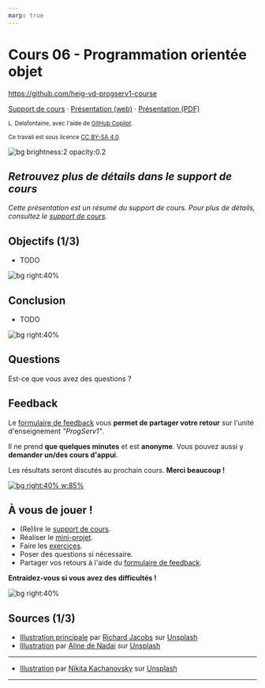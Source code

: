 ```yaml
---
marp: true
---
```


<!--
theme: custom-marp-theme
size: 16:9
paginate: true
author: L. Delafontaine, avec l'aide de GitHub Copilot
title: HEIG-VD ProgServ1 Course - Cours 06 - Programmation orientée objet
description: Cours 06 - Programmation orientée objet pour le cours ProgServ1 à la HEIG-VD, Suisse
url: https://heig-vd-progserv1-course.github.io/heig-vd-progserv1-course/07-programmation-orientee-objet/01-theorie/index.html
header: "**Cours 06 - Programmation orientée objet**"
footer: "**HEIG-VD** - ProgServ1 Course 2024-2025 - CC BY-SA 4.0"
headingDivider: 6
math: mathjax
-->

# Cours 06 - Programmation orientée objet

<!--
_class: lead
_paginate: false
-->

<https://github.com/heig-vd-progserv1-course>

[Support de cours][course-material] · [Présentation (web)][presentation-web] ·
[Présentation (PDF)][presentation-pdf]

<small>L. Delafontaine, avec l'aide de
[GitHub Copilot](https://github.com/features/copilot).</small>

<small>Ce travail est sous licence [CC BY-SA 4.0][license].</small>

![bg brightness:2 opacity:0.2][illustration-principale]

## _Retrouvez plus de détails dans le support de cours_

<!-- _class: lead -->

_Cette présentation est un résumé du support de cours. Pour plus de détails,
consultez le [support de cours][course-material]._

## Objectifs (1/3)

- TODO

![bg right:40%][illustration-objectifs]

## Conclusion

- TODO

![bg right:40%][illustration-principale]

## Questions

<!-- _class: lead -->

Est-ce que vous avez des questions ?

## Feedback

Le [formulaire de feedback][feedback] vous **permet de partager votre retour**
sur l'unité d'enseignement _"ProgServ1"_.

Il ne prend **que quelques minutes** et est **anonyme**. Vous pouvez aussi y
**demander un/des cours d'appui**.

Les résultats seront discutés au prochain cours. **Merci beaucoup !**

[![bg right:40% w:85%][feedback-qr-code]][feedback]

## À vous de jouer !

- (Re)lire le [support de cours][course-material].
- Réaliser le [mini-projet][mini-project].
- Faire les [exercices][exercices].
- Poser des questions si nécessaire.
- Partager vos retours à l'aide du [formulaire de feedback][feedback].

**Entraidez-vous si vous avez des difficultés !**

![bg right:40%][illustration-a-vous-de-jouer]

## Sources (1/3)

- [Illustration principale][illustration-principale] par
  [Richard Jacobs](https://unsplash.com/@rj2747) sur
  [Unsplash](https://unsplash.com/photos/grayscale-photo-of-elephants-drinking-water-8oenpCXktqQ)
- [Illustration][illustration-objectifs] par
  [Aline de Nadai](https://unsplash.com/@alinedenadai) sur
  [Unsplash](https://unsplash.com/photos/j6brni7fpvs)

---

- [Illustration][illustration-a-vous-de-jouer] par
  [Nikita Kachanovsky](https://unsplash.com/@nkachanovskyyy) sur
  [Unsplash](https://unsplash.com/photos/white-sony-ps4-dualshock-controller-over-persons-palm-FJFPuE1MAOM)

<!-- URLs -->

[presentation-web]:
	https://heig-vd-progserv1-course.github.io/heig-vd-progserv1-course/07-programmation-orientee-objet/01-theorie/index.html
[presentation-pdf]:
	https://heig-vd-progserv1-course.github.io/heig-vd-progserv1-course/07-programmation-orientee-objet/01-theorie/07-programmation-orientee-objet-presentation.pdf
[course-material]:
	https://github.com/heig-vd-progserv1-course/heig-vd-progserv1-course/blob/main/07-programmation-orientee-objet/01-theorie/README.md
[license]:
	https://github.com/heig-vd-progserv1-course/heig-vd-progserv1-course/blob/main/LICENSE.md
[mini-project]:
	https://github.com/heig-vd-progserv1-course/heig-vd-progserv1-course/blob/main/07-programmation-orientee-objet/02-mini-project/README.md
[exercices]:
	https://github.com/heig-vd-progserv1-course/heig-vd-progserv1-course/blob/main/07-programmation-orientee-objet/03-exercices/README.md
[feedback]: https://framaforms.org/progserv1-2024-2025-feedback-1745321495
[feedback-qr-code]:
	https://quickchart.io/qr?format=png&ecLevel=Q&size=400&margin=1&text=https://framaforms.org/progserv1-2024-2025-feedback-1745321495

<!-- Illustrations -->

[illustration-principale]:
	https://images.unsplash.com/photo-1517486430290-35657bdcef51?fit=crop&h=720
[illustration-objectifs]:
	https://images.unsplash.com/photo-1516389573391-5620a0263801?fit=crop&h=720

---

[illustration-a-vous-de-jouer]:
	https://images.unsplash.com/photo-1509198397868-475647b2a1e5?fit=crop&h=720
